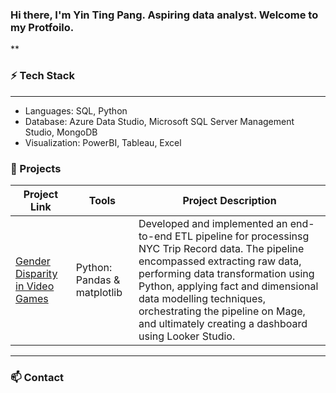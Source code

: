 ### Hi there, I'm Yin Ting Pang. Aspiring data analyst. Welcome to my Protfoilo. 
**
### ⚡ Tech Stack
***
- Languages: SQL, Python
- Database: Azure Data Studio, Microsoft SQL Server Management Studio, MongoDB
- Visualization: PowerBI, Tableau, Excel
  
### 🌱 Projects
| Project Link | Tools | Project Description | 
|---|---|---|
| [Gender Disparity in Video Games](https://github.com/ytingp/Gender-Disparity-in-Video-Games/tree/main) | Python: Pandas & matplotlib | Developed and implemented an end-to-end ETL pipeline for processinsg NYC Trip Record data. The pipeline encompassed extracting raw data, performing data transformation using Python, applying fact and dimensional data modelling techniques, orchestrating the pipeline on Mage, and ultimately creating a dashboard using Looker Studio. |

***

### 📫 Contact

<!--
**ytingp/ytingp** is a ✨ _special_ ✨ repository because its `README.md` (this file) appears on your GitHub profile.

Here are some ideas to get you started:

- 🔭 I’m currently working on ...
- 
- 👯 I’m looking to collaborate on ...
- 🤔 I’m looking for help with ...
- 💬 Ask me about ...
- 
- 😄 Pronouns: ...
- 
-->
